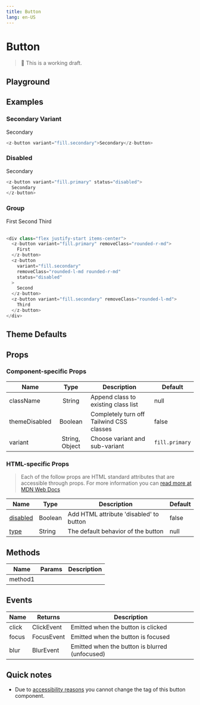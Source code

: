 ```yaml
---
title: Button
lang: en-US
---
```


# Button

> 🚨 This is a working draft.

## Playground

<z-button-playground />

## Examples

### Secondary Variant

<z-button variant="fill.secondary">Secondary</z-button>
<br/>

```js
<z-button variant="fill.secondary">Secondary</z-button>
```

### Disabled

<z-button variant="fill.primary" status="disabled">Secondary</z-button>
<br/>

```js
<z-button variant="fill.primary" status="disabled">
  Secondary
</z-button>
```

### Group

<div class="flex justify-start items-center">
  <z-button variant="fill.primary" removeClass="rounded-r-md">First</z-button>
  <z-button variant="fill.secondary" removeClass="rounded-l-md rounded-r-md" status="disabled">Second</z-button>
  <z-button variant="fill.secondary" removeClass="rounded-l-md">Third</z-button>
</div>
<br/>

```js
<div class="flex justify-start items-center">
  <z-button variant="fill.primary" removeClass="rounded-r-md">
    First
  </z-button>
  <z-button
    variant="fill.secondary"
    removeClass="rounded-l-md rounded-r-md"
    status="disabled"
  >
    Second
  </z-button>
  <z-button variant="fill.secondary" removeClass="rounded-l-md">
    Third
  </z-button>
</div>
```

## Theme Defaults

<!-- <z-theme-default input="elements" /> -->

## Props

### Component-specific Props

| Name          |      Type      | Description                              | Default        |
| ------------- | :------------: | ---------------------------------------- | -------------- |
| className     |     String     | Append class to existing class list      | null           |
| themeDisabled |    Boolean     | Completely turn off Tailwind CSS classes | false          |
| variant       | String, Object | Choose variant and sub-variant           | `fill.primary` |

### HTML-specific Props

> Each of the follow props are HTML standard attributes that are accessible through props. For more information you can [read more at MDN Web Docs](https://developer.mozilla.org/en-US/docs/Web/HTML/Element/button)

| Name                               | Type    | Description                             | Default |
| ---------------------------------- | ------- | --------------------------------------- | ------- |
| [disabled](https://mzl.la/2vTstkx) | Boolean | Add HTML attribute 'disabled' to button | false   |
| [type](https://mzl.la/3bRXh5T)     | String  | The default behavior of the button      | null    |

## Methods

| Name    | Params | Description |
| ------- | ------ | ----------- |
| method1 |        |

## Events

| Name  | Returns    | Description                                    |
| ----- | ---------- | ---------------------------------------------- |
| click | ClickEvent | Emitted when the button is clicked             |
| focus | FocusEvent | Emitted when the button is focused             |
| blur  | BlurEvent  | Emitted when the button is blurred (unfocused) |

## Quick notes

- Due to [accessibility reasons](https://a11y-101.com/design/button-vs-link) you cannot change the tag of this button component.
